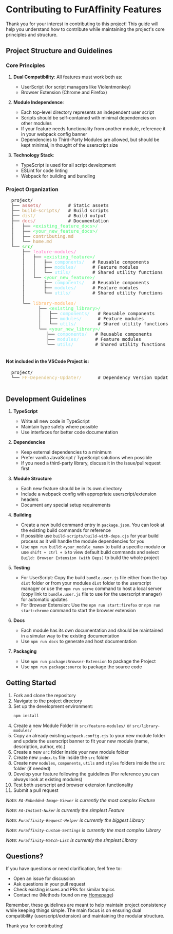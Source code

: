 # Contributing to FurAffinity Features

Thank you for your interest in contributing to this project! This guide will help you understand how to contribute while maintaining the project's core principles and structure.

## Project Structure and Guidelines

### Core Principles

1. **Dual Compatibility**: All features must work both as:
   - UserScript (for script managers like Violentmonkey)
   - Browser Extension (Chrome and Firefox)

2. **Module Independence**: 
   - Each top-level directory represents an independent user script
   - Scripts should be self-contained with minimal dependencies on other modules
   - If your feature needs functionality from another module, reference it in your webpack config banner
   - Dependencies to Third-Party Modules are allowed, but should be kept minimal, in thought of the userscript size

3. **Technology Stack**:
   - TypeScript is used for all script development
   - ESLint for code linting
   - Webpack for building and bundling

### Project Organization

<div>
  <pre>
  project/
  ├── <span style="color: #ba5656;">assets/</span>          # Static assets
  ├── <span style="color: #c09553;">build-scripts/</span>   # Build scripts
  ├── <span style="color: #d8be7c;">dist/</span>            # Build output
  ├── <span style="color: #dc7a7a;">docs/</span>            # Documentation
  │   ├── <span style="color: #50fa7b;">&lt;existing_feature_docs&gt;/</span>
  │   ├── <span style="color: #50fa7b;">&lt;your_new_feature_docs&gt;/</span>
  │   ├── <span style="color: #c09553;">contributing.md</span>
  │   └── <span style="color: #c09553;">home.md</span>
  └── <span style="color: #06cc14;">src/</span>
      ├── <span style="color: #ff79c6;">feature-modules/</span>
      │   ├── <span style="color: #50fa7b;">&lt;existing_feature&gt;/</span>
      │   │   ├── <span style="color: #8be9fd;">components/</span>   # Reusable components
      │   │   ├── <span style="color: #8be9fd;">modules/</span>      # Feature modules
      │   │   └── <span style="color: #8be9fd;">utils/</span>        # Shared utility functions
      │   └── <span style="color: #50fa7b;">&lt;your_new_feature&gt;/</span>
      │       ├── <span style="color: #8be9fd;">components/</span>   # Reusable components
      │       ├── <span style="color: #8be9fd;">modules/</span>      # Feature modules
      │       └── <span style="color: #8be9fd;">utils/</span>        # Shared utility functions
      │
      └── <span style="color: #ffb86c;">library-modules/</span>
            ├── <span style="color: #50fa7b;">&lt;existing_library&gt;/</span>
            │   ├── <span style="color: #8be9fd;">components/</span>   # Reusable components
            │   ├── <span style="color: #8be9fd;">modules/</span>      # Feature modules
            │   └── <span style="color: #8be9fd;">utils/</span>        # Shared utility functions
            └── <span style="color: #50fa7b;">&lt;your_new_library&gt;/</span>
               ├── <span style="color: #8be9fd;">components/</span>   # Reusable components
               ├── <span style="color: #8be9fd;">modules/</span>      # Feature modules
               └── <span style="color: #8be9fd;">utils/</span>        # Shared utility functions
  </pre>
</div>

#### Not included in the VSCode Project is:
<div>
  <pre>
  project/
  └── <span style="color: #d8be7c;">FF-Dependency-Updater/</span>      # Dependency Version Updater Project
  </pre>
</div>

## Development Guidelines

1. **TypeScript**
   - Write all new code in TypeScript
   - Maintain type safety where possible
   - Use interfaces for better code documentation

2. **Dependencies**
   - Keep external dependencies to a minimum
   - Prefer vanilla JavaScript / TypeScript solutions when possible
   - If you need a third-party library, discuss it in the issue/pullrequest first

3. **Module Structure**
   - Each new feature should be in its own directory
   - Include a webpack config with appropriate userscript/extension headers
   - Document any special setup requirements

4. **Building**
   - Create a new build command entry in `package.json`. You can look at the existing build commands for reference
   - If possible use `build-scripts/build-with-deps.cjs` for your build process as it will handle the module dependencies for you
   - Use `npm run build:<your_module_name>` to build a specific module or use `shift + ctrl + b` to view default build commands and select `Build: Browser Extension (with Deps)` to build the whole project

5. **Testing**
   - For UserScript: Copy the build `bundle.user.js` file either from the top `dist` folder or from your modules `dist` folder to the userscript manager or use the `npm run serve` command to host a local server (copy link to `bundle.user.js` file to use for the userscript manager) for automatic updates
   - For Browser Extension: Use the `npm run start:firefox` or `npm run start:chrome` command to start the browser extension

6. **Docs**
   - Each module has its own documentation and should be maintained in a simular way to the existing documentation
   - Use `npm run docs` to generate and host documentation

7. **Packaging**
   - Use `npm run package:Browser-Extension` to package the Project
   - Use `npm run package:source` to package the source code

## Getting Started

1. Fork and clone the repository
2. Navigate to the project directory
3. Set up the development environment:
   ```bash
   npm install
   ```
4. Create a new Module Folder in `src/feature-modules/` or `src/library-modules/`
5. Copy an already existing `webpack.config.cjs` to your new module folder and update the userscript banner to fit your new module (name, description, author, etc.)
6. Create a new `src` folder inside your new module folder
7. Create new `index.ts` file inside the `src` folder
8. Create new `modules`, `components`, `utils` and `styles` folders inside the `src` folder (if needed)
9. Develop your feature following the guidelines (For reference you can always look at existing modules)
10. Test both userscript and browser extension functionality
11. Submit a pull request

*Note: `FA-Embedded-Image-Viewer` is currently the most complex Feature*

*Note: `FA-Instant-Nuker` is currently the simplest Feature*

*Note: `Furaffinity-Request-Helper` is currently the biggest Library*

*Note: `Furaffinity-Custom-Settings` is currently the most complex Library*

*Note: `Furaffinity-Match-List` is currently the simplest Library*

## Questions?

If you have questions or need clarification, feel free to:
- Open an issue for discussion
- Ask questions in your pull request
- Check existing issues and PRs for similar topics
- Contact me (Methods found on my [Homepage](https://midori-dragon.carrd.co/))

Remember, these guidelines are meant to help maintain project consistency while keeping things simple. The main focus is on ensuring dual compatibility (userscript/extension) and maintaining the modular structure.

Thank you for contributing!
